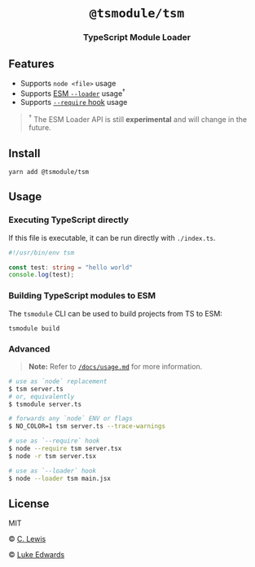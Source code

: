 <div align="center">
  <h1><code>@tsmodule/tsm</code></h1>
  <h3>TypeScript Module Loader</h3>
</div>

## Features

* Supports `node <file>` usage
* Supports [ESM `--loader`](https://nodejs.org/api/esm.html#esm_loaders) usage<sup>†</sup>
* Supports [`--require` hook](https://nodejs.org/api/cli.html#cli_r_require_module) usage

> <sup>†</sup> The ESM Loader API is still **experimental** and will change in the future.

## Install

```shell
yarn add @tsmodule/tsm
```

## Usage

### Executing TypeScript directly

If this file is executable, it can be run directly with `./index.ts`.

```ts
#!/usr/bin/env tsm

const test: string = "hello world"
console.log(test);
```

### Building TypeScript modules to ESM

The `tsmodule` CLI can be used to build projects from TS to ESM:

```shell
tsmodule build
```

### Advanced

> **Note:** Refer to [`/docs/usage.md`](/docs/usage.md) for more information.

```sh
# use as `node` replacement
$ tsm server.ts
# or, equivalently
$ tsmodule server.ts

# forwards any `node` ENV or flags
$ NO_COLOR=1 tsm server.ts --trace-warnings

# use as `--require` hook
$ node --require tsm server.tsx
$ node -r tsm server.tsx

# use as `--loader` hook
$ node --loader tsm main.jsx
```

## License

MIT

© [C. Lewis](https://ctjlewis.com)

© [Luke Edwards](https://lukeed.com)
